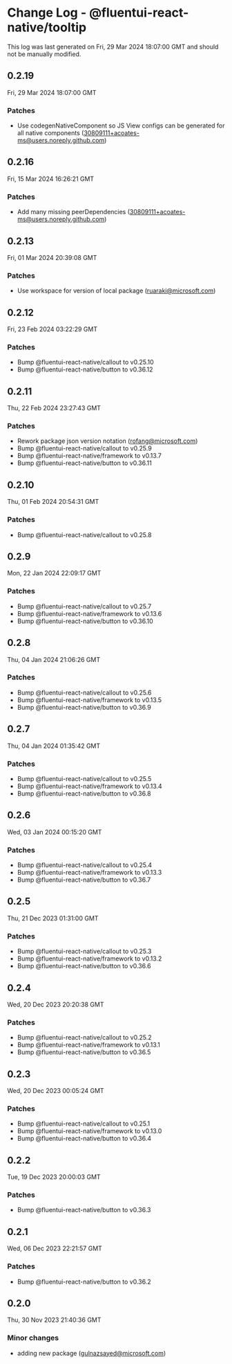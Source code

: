 # Change Log - @fluentui-react-native/tooltip

This log was last generated on Fri, 29 Mar 2024 18:07:00 GMT and should not be manually modified.

<!-- Start content -->

## 0.2.19

Fri, 29 Mar 2024 18:07:00 GMT

### Patches

- Use codegenNativeComponent so JS View configs can be generated for all native components (30809111+acoates-ms@users.noreply.github.com)

## 0.2.16

Fri, 15 Mar 2024 16:26:21 GMT

### Patches

- Add many missing peerDependencies (30809111+acoates-ms@users.noreply.github.com)

## 0.2.13

Fri, 01 Mar 2024 20:39:08 GMT

### Patches

- Use workspace for version of local package (ruaraki@microsoft.com)

## 0.2.12

Fri, 23 Feb 2024 03:22:29 GMT

### Patches

- Bump @fluentui-react-native/callout to v0.25.10
- Bump @fluentui-react-native/button to v0.36.12

## 0.2.11

Thu, 22 Feb 2024 23:27:43 GMT

### Patches

- Rework package json version notation (rofang@microsoft.com)
- Bump @fluentui-react-native/callout to v0.25.9
- Bump @fluentui-react-native/framework to v0.13.7
- Bump @fluentui-react-native/button to v0.36.11

## 0.2.10

Thu, 01 Feb 2024 20:54:31 GMT

### Patches

- Bump @fluentui-react-native/callout to v0.25.8

## 0.2.9

Mon, 22 Jan 2024 22:09:17 GMT

### Patches

- Bump @fluentui-react-native/callout to v0.25.7
- Bump @fluentui-react-native/framework to v0.13.6
- Bump @fluentui-react-native/button to v0.36.10

## 0.2.8

Thu, 04 Jan 2024 21:06:26 GMT

### Patches

- Bump @fluentui-react-native/callout to v0.25.6
- Bump @fluentui-react-native/framework to v0.13.5
- Bump @fluentui-react-native/button to v0.36.9

## 0.2.7

Thu, 04 Jan 2024 01:35:42 GMT

### Patches

- Bump @fluentui-react-native/callout to v0.25.5
- Bump @fluentui-react-native/framework to v0.13.4
- Bump @fluentui-react-native/button to v0.36.8

## 0.2.6

Wed, 03 Jan 2024 00:15:20 GMT

### Patches

- Bump @fluentui-react-native/callout to v0.25.4
- Bump @fluentui-react-native/framework to v0.13.3
- Bump @fluentui-react-native/button to v0.36.7

## 0.2.5

Thu, 21 Dec 2023 01:31:00 GMT

### Patches

- Bump @fluentui-react-native/callout to v0.25.3
- Bump @fluentui-react-native/framework to v0.13.2
- Bump @fluentui-react-native/button to v0.36.6

## 0.2.4

Wed, 20 Dec 2023 20:20:38 GMT

### Patches

- Bump @fluentui-react-native/callout to v0.25.2
- Bump @fluentui-react-native/framework to v0.13.1
- Bump @fluentui-react-native/button to v0.36.5

## 0.2.3

Wed, 20 Dec 2023 00:05:24 GMT

### Patches

- Bump @fluentui-react-native/callout to v0.25.1
- Bump @fluentui-react-native/framework to v0.13.0
- Bump @fluentui-react-native/button to v0.36.4

## 0.2.2

Tue, 19 Dec 2023 20:00:03 GMT

### Patches

- Bump @fluentui-react-native/button to v0.36.3

## 0.2.1

Wed, 06 Dec 2023 22:21:57 GMT

### Patches

- Bump @fluentui-react-native/button to v0.36.2

## 0.2.0

Thu, 30 Nov 2023 21:40:36 GMT

### Minor changes

- adding new package (gulnazsayed@microsoft.com)
